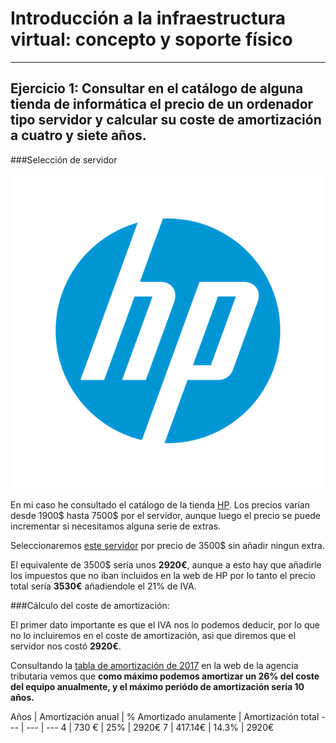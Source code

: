 # Introducción a la infraestructura virtual: concepto y soporte físico
---
## **Ejercicio 1:** Consultar en el catálogo de alguna tienda de informática el precio de un ordenador tipo servidor y calcular su coste de amortización a cuatro y siete años.

###Selección de servidor

![Imagen hp](./imgs/hp_logo.png )

En mi caso he consultado el catálogo de la tienda [HP](http://store.hp.com/us/en/mdp/dl380-gen-9-servers#!&tab=vao). Los precios varían desde 1900$ hasta 7500$ por el servidor, aunque luego el precio se puede incrementar si necesitamos alguna serie de extras.

Seleccionaremos [este servidor](http://store.hp.com/us/en/pdp/hp-proliant-dl380-g9-2u-rack-server---intel-xeon-e5-2620-v4-octa-core-%288-core%29-210-ghz---64-gb-installed-ddr4-sdram---serial-a) por precio de 3500$ sin añadir ningun extra.

 El equivalente de 3500$ sería unos **2920€**, aunque a esto hay que añadirle los impuestos que no iban incluidos en la web de HP por lo tanto el precio total sería **3530€** añadiendole el 21% de IVA.

###Cálculo del coste de amortización:

El primer dato importante es que el IVA nos lo podemos deducir, por lo que no lo incluiremos en el coste de amortización, asi que diremos que el servidor nos costó **2920€**.

Consultando la [tabla de amortización de 2017](http://www.agenciatributaria.es/AEAT.internet/Inicio/_Segmentos_/Empresas_y_profesionales/Empresarios_individuales_y_profesionales/Rendimientos_de_actividades_economicas_en_el_IRPF/Regimenes_para_determinar_el_rendimiento_de_las_actividades_economicas/Estimacion_Directa_Simplificada.shtml) en la web de la agencia tributaria vemos que **como máximo podemos amortizar un 26% del coste del equipo anualmente, y el máximo periódo de amortización sería 10 años.**

Años | Amortización anual | % Amortizado anulamente | Amortización total
--- | --- | ---
4 |  730 € | 25% | 2920€
7 | 417.14€ | 14.3% | 2920€




